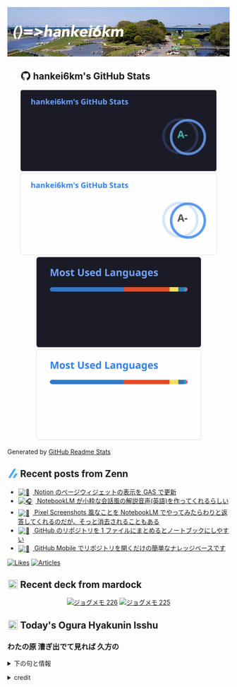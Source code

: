 <p align="center">

![()=>hankei6km](assets/images/header3.jpg)

</p>

<h2>
<img width="24" height="24" style="height:1em;width:1em;margin:0 0.05em 0 0.1em;vertical-align:-0.1em;"
 src="assets/images/github-dark.svg#gh-dark-mode-only" />
<img width="24" height="24" style="height:1em;width:1em;margin:0 0.05em 0 0.1em;vertical-align:-0.1em;"
 src="assets/images/github-light.svg#gh-light-mode-only" />
hankei6km's GitHub Stats
</h2>

<p align="center">

<img width="446" alt="hankei6km's GitHub stats" src="assets/images/stats-dark.svg#gh-dark-mode-only">
<img width="446" alt="hankei6km's GitHub stats" src="assets/images/stats-light.svg#gh-light-mode-only">
<img width="375" alt="Top Langs" src="assets/images/top-langs-dark.svg#gh-dark-mode-only">
<img width="375" alt="Top Langs" src="assets/images/top-langs-light.svg#gh-light-mode-only">

</p>

Generated by [GitHub Readme Stats](https://github.com/anuraghazra/github-readme-stats)

<h2>
<img width="24" height="24" style="width:1em; height:1em; margin: 0 .05em 0 .1em; vertical-align: -0.1em;" src="assets/images/zenn.svg">
Recent posts from Zenn
</h2>

<ul><li><a href="https://zenn.dev/hankei6km/articles/update-notion-page-widget-by-gas"><img style="width:1.1em; height:1.1em; margin: 0 .5em 0 .1em; vertical-align: -0.1em;" width="18" height="18" alt="🧩" src="https://cdn.jsdelivr.net/gh/jdecked/twemoji@latest/assets/72x72/1f9e9.png"> Notion のページウィジェットの表示を GAS で更新</a></li><li><a href="https://zenn.dev/hankei6km/articles/generate-audio-summary-with-notebooklm"><img style="width:1.1em; height:1.1em; margin: 0 .5em 0 .1em; vertical-align: -0.1em;" width="18" height="18" alt="🎧" src="https://cdn.jsdelivr.net/gh/jdecked/twemoji@latest/assets/72x72/1f3a7.png"> NotebookLM が小粋な会話風の解説音声(英語)を作ってくれるらしい</a></li><li><a href="https://zenn.dev/hankei6km/articles/simple-pixel-screenshots-with-notebooklm"><img style="width:1.1em; height:1.1em; margin: 0 .5em 0 .1em; vertical-align: -0.1em;" width="18" height="18" alt="📇" src="https://cdn.jsdelivr.net/gh/jdecked/twemoji@latest/assets/72x72/1f4c7.png"> Pixel Screenshots 風なことを NotebookLM でやってみたらわりと返答してくれるのだが、そっと消去されることもある</a></li><li><a href="https://zenn.dev/hankei6km/articles/github-repo-as-notebooklm-source"><img style="width:1.1em; height:1.1em; margin: 0 .5em 0 .1em; vertical-align: -0.1em;" width="18" height="18" alt="📖" src="https://cdn.jsdelivr.net/gh/jdecked/twemoji@latest/assets/72x72/1f4d6.png"> GitHub のリポジトリを 1 ファイルにまとめるとノートブックにしやすい</a></li><li><a href="https://zenn.dev/hankei6km/articles/github-mobile-copilot-knowledge-base"><img style="width:1.1em; height:1.1em; margin: 0 .5em 0 .1em; vertical-align: -0.1em;" width="18" height="18" alt="💬" src="https://cdn.jsdelivr.net/gh/jdecked/twemoji@latest/assets/72x72/1f4ac.png"> GitHub Mobile でリポジトリを開くだけの簡単なナレッジベースです</a></li></ul>

[![Likes](https://badgen.org/img/zenn/hankei6km/likes?style=flat)](https://zenn.dev/hankei6km)
[![Articles](https://badgen.org/img/zenn/hankei6km/articles?style=flat)](https://zenn.dev/hankei6km)

<h2>
<img width="24" height="24" style="width:1em; height:1em; margin: 0 .05em 0 .1em; vertical-align: -0.1em;" src="https://twemoji.maxcdn.com/v/13.1.0/72x72/1f5bc.png">
Recent deck from mardock
</h2>

<p align="center">
<a href="https://hankei6km.github.io/mardock/deck/2023-10-in-outdoor-226"><img alt="ジョグメモ 226" src="https://hankei6km.github.io/mardock/assets/deck/2023-10-in-outdoor-226/2023-10-in-outdoor-226.png" width="270" height="152"></a>
<a href="https://hankei6km.github.io/mardock/deck/2023-10-in-outdoor-225"><img alt="ジョグメモ 225" src="https://hankei6km.github.io/mardock/assets/deck/2023-10-in-outdoor-225/2023-10-in-outdoor-225.png" width="270" height="152"></a>

</p>

<h2>
<img width="24" height="24" style="width:1em; height:1em; margin: 0 .05em 0 .1em; vertical-align: -0.1em;" src="https://twemoji.maxcdn.com/v/13.1.0/72x72/1f38e.png">
Today's Ogura Hyakunin Isshu
</h2>

<h3>わたの原 漕ぎ出でて見れば 久方の</h3>
<p><details><summary>下の句と情報</summary><p>雲居にまがふ 沖つ白浪</p><p>(わたのはら こぎいでてみれば ひさかたの　くもゐにまがふ おきつしらなみ)</p><ul><li>歌人 - <a href="http://linkdata.org/resource/rdf1s6833i#kajin_076">http://linkdata.org/resource/rdf1s6833i#kajin_076</a></li><li>読札 - <a href="https://commons.wikimedia.org/wiki/File:Hyakuninisshu_076.jpg">https://commons.wikimedia.org/wiki/File:Hyakuninisshu_076.jpg</a></li><li>異なる記録形式 - <a href="http://linkdata.org/resource/rdf1s8931i#audio_nhk_076">http://linkdata.org/resource/rdf1s8931i#audio_nhk_076</a></li></ul></details></p>

<details>
<summary>credit</summary>

- Title: 小倉百人一首かるたデータ
- Author: [Nanako Takahashi](http://linkdata.org/user/tnanako)
- Source: http://linkdata.org/work/rdf1s6834i
- License: http://creativecommons.org/licenses/by/3.0/deed.ja

</details>


